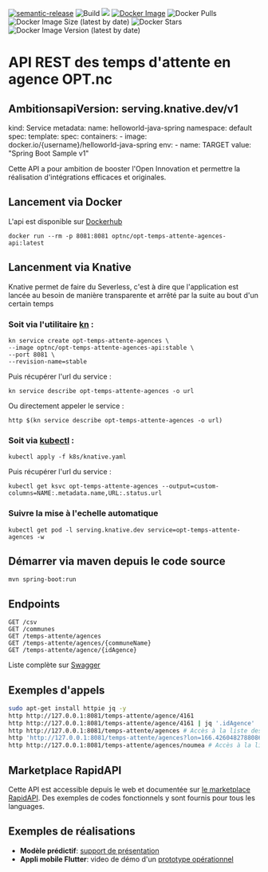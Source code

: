[![semantic-release](https://img.shields.io/badge/%20%20%F0%9F%93%A6%F0%9F%9A%80-semantic--release-e10079.svg)](https://github.com/semantic-release/semantic-release)
![Build](https://github.com/opt-nc/opt-temps-attente-agences-api/actions/workflows/maven.yml/badge.svg)
[![](https://jitpack.io/v/opt-nc/opt-temps-attente-agences-api.svg)](https://jitpack.io/#opt-nc/opt-temps-attente-agences-api)
[![Docker Image](https://img.shields.io/badge/docker-homepage-blue)](https://hub.docker.com/repository/docker/optnc/opt-temps-attente-agences-api)
![Docker Pulls](https://img.shields.io/docker/pulls/optnc/opt-temps-attente-agences-api)
![Docker Image Size (latest by date)](https://img.shields.io/docker/image-size/optnc/opt-temps-attente-agences-api)
![Docker Stars](https://img.shields.io/docker/stars/optnc/opt-temps-attente-agences-api)
![Docker Image Version (latest by date)](https://img.shields.io/docker/v/optnc/opt-temps-attente-agences-api?arch=amd64&sort=date)

# API REST des temps d'attente en agence OPT.nc

## AmbitionsapiVersion: serving.knative.dev/v1
kind: Service
metadata:
  name: helloworld-java-spring
  namespace: default
spec:
  template:
    spec:
      containers:
        - image: docker.io/{username}/helloworld-java-spring
          env:
            - name: TARGET
              value: "Spring Boot Sample v1"

Cette API a pour ambition de booster l'Open Innovation et permettre la réalisation d'intégrations efficaces et originales.

## Lancement via Docker

L'api est disponible sur [Dockerhub](https://hub.docker.com/repository/docker/optnc/opt-temps-attente-agences-api)

```shell
docker run --rm -p 8081:8081 optnc/opt-temps-attente-agences-api:latest
```

## Lancenment via Knative

Knative permet de faire du Severless, c'est à dire que l'application est lancée au besoin de manière transparente et arrêté par la suite au bout d'un certain temps

### Soit via l'utilitaire [kn](https://knative.dev/docs/getting-started/#install-the-knative-cli) :
```shell
kn service create opt-temps-attente-agences \
--image optnc/opt-temps-attente-agences-api:stable \
--port 8081 \
--revision-name=stable
```

Puis récupérer l'url du service :
```shell
kn service describe opt-temps-attente-agences -o url
```
Ou directement appeler le service :
```shell
http $(kn service describe opt-temps-attente-agences -o url)
```

### Soit via [kubectl](https://kubernetes.io/docs/tasks/tools/) :
```shell
kubectl apply -f k8s/knative.yaml
```

Puis récupérer l'url du service :
```shell
kubectl get ksvc opt-temps-attente-agences --output=custom-columns=NAME:.metadata.name,URL:.status.url
```

### Suivre la mise à l'echelle automatique
```shell
kubectl get pod -l serving.knative.dev service=opt-temps-attente-agences -w
```

## Démarrer via maven depuis le code source

```
mvn spring-boot:run
```

## Endpoints

```
GET /csv
GET /communes
GET /temps-attente/agences
GET /temps-attente/agences/{communeName}
GET /temps-attente/agence/{idAgence}
```

Liste complète sur [Swagger](http://127.0.0.1:8081/doc.tempsattente.html)

## Exemples d'appels
```bash
sudo apt-get install httpie jq -y
http http://127.0.0.1:8081/temps-attente/agence/4161
http http://127.0.0.1:8081/temps-attente/agence/4161 | jq '.idAgence'
http http://127.0.0.1:8081/temps-attente/agences # Accès à la liste des agences
http 'http://127.0.0.1:8081/temps-attente/agences?lon=166.4260482788086&lat=-22.25097078275085&distanceInMeters=3000' # Accès à la liste des communes par distance
http http://127.0.0.1:8081/temps-attente/agences/noumea # Accès à la liste des agences de Nouméa
```
## Marketplace RapidAPI

Cette API est accessible depuis le web et documentée sur [le marketplace RapidAPI](https://rapidapi.com/adriens/api/temps-d-attente-agences-opt-nc).
Des exemples de codes fonctionnels y sont fournis pour tous les languages.

## Exemples de réalisations

- **Modèle prédictif**: [support de présentation](https://slides.com/monimpaul/deck-4c5e0d#/)
- **Appli mobile Flutter**: video de démo d'un [prototype opérationnel](https://youtu.be/FJzCIQDsMtc)
